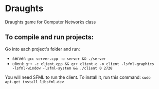 # Draughts
Draughts game for Computer Networks class

## To compile and run projects:
Go into each project's folder and run:
- server: `gcc server.cpp -o server && ./server`
- client: `g++ -c client.cpp && g++ client.o -o client -lsfml-graphics -lsfml-window -lsfml-system && ./client 0 2728`

You will need SFML to run the client. To install it, run this command: `sudo apt-get install libsfml-dev`
